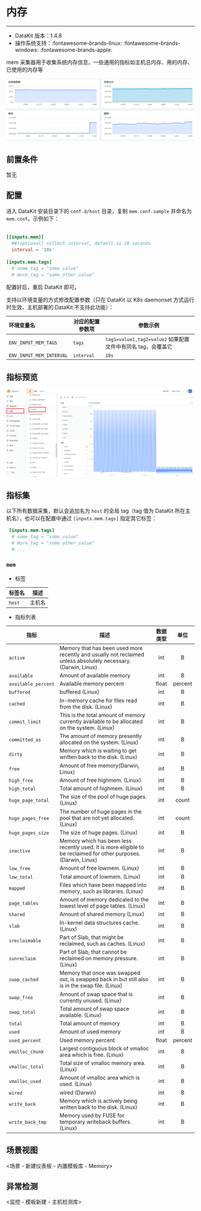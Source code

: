 
# 内存
---

- DataKit 版本：1.4.8
- 操作系统支持：:fontawesome-brands-linux: :fontawesome-brands-windows: :fontawesome-brands-apple:

mem 采集器用于收集系统内存信息，一些通用的指标如主机总内存、用的内存、已使用的内存等  

![](imgs/input-mem-1.png)

## 前置条件

暂无

## 配置

进入 DataKit 安装目录下的 `conf.d/host` 目录，复制 `mem.conf.sample` 并命名为 `mem.conf`。示例如下：

```toml

[[inputs.mem]]
  ##(optional) collect interval, default is 10 seconds
  interval = '10s'

[inputs.mem.tags]
  # some_tag = "some_value"
  # more_tag = "some_other_value"
```

配置好后，重启 DataKit 即可。

支持以环境变量的方式修改配置参数（只在 DataKit 以 K8s daemonset 方式运行时生效，主机部署的 DataKit 不支持此功能）：

| 环境变量名               | 对应的配置参数项 | 参数示例                                                     |
| :---                     | ---              | ---                                                          |
| `ENV_INPUT_MEM_TAGS`     | `tags`           | `tag1=value1,tag2=value2` 如果配置文件中有同名 tag，会覆盖它 |
| `ENV_INPUT_MEM_INTERVAL` | `interval`       | `10s`                                                        |

## 指标预览

![](imgs/input-mem-3.png)

## 指标集

以下所有数据采集，默认会追加名为 `host` 的全局 tag（tag 值为 DataKit 所在主机名），也可以在配置中通过 `[inputs.mem.tags]` 指定其它标签：

``` toml
 [inputs.mem.tags]
  # some_tag = "some_value"
  # more_tag = "some_other_value"
  # ...
```



### `mem`

-  标签


| 标签名 | 描述    |
|  ----  | --------|
|`host`|主机名|

- 指标列表


| 指标 | 描述| 数据类型 | 单位   |
| ---- |---- | :---:    | :----: |
|`active`|Memory that has been used more recently and usually not reclaimed unless absolutely necessary. (Darwin, Linux)|int|B|
|`available`|Amount of available memory|int|B|
|`available_percent`|Available memory percent|float|percent|
|`buffered`|buffered (Linux)|int|B|
|`cached`|In-memory cache for files read from the disk. (Linux)|int|B|
|`commit_limit`|This is the total amount of memory currently available to be allocated on the system. (Linux)|int|B|
|`committed_as`|The amount of memory presently allocated on the system. (Linux)|int|B|
|`dirty`|Memory which is waiting to get written back to the disk. (Linux)|int|B|
|`free`|Amount of free memory(Darwin, Linux)|int|B|
|`high_free`|Amount of free highmem. (Linux)|int|B|
|`high_total`|Total amount of highmem. (Linux)|int|B|
|`huge_page_total`|The size of the pool of huge pages. (Linux)|int|count|
|`huge_pages_free`|The number of huge pages in the pool that are not yet allocated. (Linux)|int|count|
|`huge_pages_size`|The size of huge pages. (Linux)|int|B|
|`inactive`|Memory which has been less recently used.  It is more eligible to be reclaimed for other purposes. (Darwin, Linux)|int|B|
|`low_free`|Amount of free lowmem. (Linux)|int|B|
|`low_total`|Total amount of lowmem. (Linux)|int|B|
|`mapped`|Files which have been mapped into memory, such as libraries. (Linux)|int|B|
|`page_tables`|Amount of memory dedicated to the lowest level of page tables. (Linux)|int|B|
|`shared`|Amount of shared memory (Linux)|int|B|
|`slab`|In-kernel data structures cache. (Linux)|int|B|
|`sreclaimable`|Part of Slab, that might be reclaimed, such as caches. (Linux)|int|B|
|`sunreclaim`|Part of Slab, that cannot be reclaimed on memory pressure. (Linux)|int|B|
|`swap_cached`|Memory that once was swapped out, is swapped back in but still also is in the swap file. (Linux)|int|B|
|`swap_free`|Amount of swap space that is currently unused. (Linux)|int|B|
|`swap_total`|Total amount of swap space available. (Linux)|int|B|
|`total`|Total amount of memory|int|B|
|`used`|Amount of used memory|int|B|
|`used_percent`|Used memory percent|float|percent|
|`vmalloc_chunk`|Largest contiguous block of vmalloc area which is free. (Linux)|int|B|
|`vmalloc_total`|Total size of vmalloc memory area. (Linux)|int|B|
|`vmalloc_used`|Amount of vmalloc area which is used. (Linux)|int|B|
|`wired`|wired (Darwin)|int|B|
|`write_back`|Memory which is actively being written back to the disk. (Linux)|int|B|
|`write_back_tmp`|Memory used by FUSE for temporary writeback buffers. (Linux)|int|B|



## 场景视图

<场景 - 新建仪表板 - 内置模板库 - Memory>

## 异常检测

<监控 - 模板新建 - 主机检测库>
